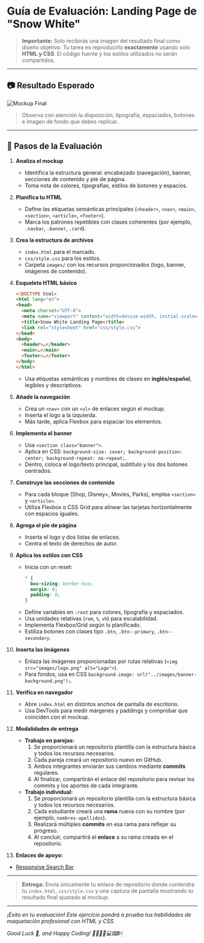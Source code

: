 # Guía de Evaluación: Landing Page de "Snow White"

> **Importante:** Solo recibirás una imagen del resultado final como diseño objetivo. Tu tarea es reproducirlo **exactamente** usando solo **HTML y CSS**. El código fuente y los estilos utilizados no serán compartidos.

---

## 📷 Resultado Esperado

![Mockup Final](images/webpage-disney.png)

> Observa con atención la disposición, tipografía, espaciados, botones e imagen de fondo que debes replicar.

---

## 📝 Pasos de la Evaluación

1. **Analiza el mockup**  
   - Identifica la estructura general: encabezado (navegación), banner, secciones de contenido y pie de página.  
   - Toma nota de colores, tipografías, estilos de botones y espacios.

2. **Planifica tu HTML**  
   - Define las etiquetas semánticas principales (`<header>`, `<nav>`, `<main>`, `<section>`, `<article>`, `<footer>`).  
   - Marca los patrones repetibles con clases coherentes (por ejemplo, `.navbar`, `.banner`, `.card`).

3. **Crea la estructura de archivos**  
   - `index.html` para el marcado.  
   - `css/style.css` para los estilos.  
   - Carpeta `images/` con los recursos proporcionados (logo, banner, imágenes de contenido).

4. **Esqueleto HTML básico**  
   ```html
   <!DOCTYPE html>
   <html lang="en">
   <head>
     <meta charset="UTF-8">
     <meta name="viewport" content="width=device-width, initial-scale=1.0">
     <title>Snow White Landing Page</title>
     <link rel="stylesheet" href="css/style.css">
   </head>
   <body>
     <header>…</header>
     <main>…</main>
     <footer>…</footer>
   </body>
   </html>
   ```
   - Usa etiquetas semánticas y nombres de clases en **inglés/español**, legibles y descriptivos.

5. **Añade la navegación**  
   - Crea un `<nav>` con un `<ul>` de enlaces según el mockup.  
   - Inserta el logo a la izquierda.  
   - Más tarde, aplica Flexbox para espaciar los elementos.

6. **Implementa el banner**  
   - Usa `<section class="banner">`.  
   - Aplica en CSS: `background-size: cover; background-position: center; background-repeat: no-repeat;`.  
   - Dentro, coloca el logo/texto principal, subtítulo y los dos botones centrados.

7. **Construye las secciones de contenido**  
   - Para cada bloque (Shop, Disney+, Movies, Parks), emplea `<section>` y `<article>`.  
   - Utiliza Flexbox o CSS Grid para alinear las tarjetas horizontalmente con espacios iguales.

8. **Agrega el pie de página**  
   - Inserta el logo y dos listas de enlaces.  
   - Centra el texto de derechos de autor.

9. **Aplica los estilos con CSS**  
   - Inicia con un reset:  
     ```css
     * {
       box-sizing: border-box;
       margin: 0;
       padding: 0;
     }
     ```
   - Define variables en `:root` para colores, tipografía y espaciados.  
   - Usa unidades relativas (`rem`, `%`, `vh`) para escalabilidad.  
   - Implementa Flexbox/Grid según lo planificado.
   - Estiliza botones con clases tipo `.btn`, `.btn--primary`, `.btn--secondary`.

10. **Inserta las imágenes**  
    - Enlaza las imágenes proporcionadas por rutas relativas (`<img src="images/logo.png" alt="Logo">`).  
    - Para fondos, usa en CSS `background-image: url("../images/banner-background.png");`.

11. **Verifica en navegador**  
    - Abre `index.html` en distintos anchos de pantalla de escritorio.  
    - Usa DevTools para medir márgenes y paddings y comprobar que coinciden con el mockup.

12. **Modalidades de entrega**  
    - **Trabajo en parejas:**  
      1. Se proporcionará un repositorio plantilla con la estructura básica y todos los recursos necesarios.  
      2. Cada pareja creará un repositorio nuevo en GitHub.  
      3. Ambos integrantes enviarán sus cambios mediante **commits** regulares.  
      4. Al finalizar, compartirán el enlace del repositorio para revisar los commits y los aportes de cada integrante.  
    - **Trabajo individual:**  
      1. Se proporcionará un repositorio plantilla con la estructura básica y todos los recursos necesarios.  
      2. Cada estudiante creará una **rama** nueva con su nombre (por ejemplo, `nombres-apellidos`).  
      3. Realizará múltiples **commits** en esa rama para reflejar su progreso.  
      4. Al concluir, compartirá el **enlace** a su rama creada en el repositorio.

13. **Enlaces de apoyo:**

  - [Responsive Search Bar](https://www.w3schools.com/howto/tryit.asp?filename=tryhow_css_searchbar3)
  
---

> **Entrega:** Envía únicamente tu enlace de repositorio donde contendra tu `index.html`, `css/style.css` y una captura de pantalla mostrando tu resultado final ajustado al mockup.

---

*¡Éxito en tu evaluación! Este ejercicio pondrá a prueba tus habilidades de maquetación profesional con HTML y CSS.*

*Good Luck 💪, and Happy Coding! 👨‍💻👩‍💻💻⌨🖱*


